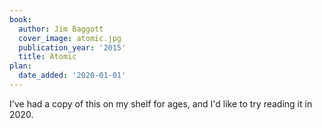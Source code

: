 ```yaml
---
book:
  author: Jim Baggott
  cover_image: atomic.jpg
  publication_year: '2015'
  title: Atomic
plan:
  date_added: '2020-01-01'
---
```


I've had a copy of this on my shelf for ages, and I'd like to try reading it in 2020.

